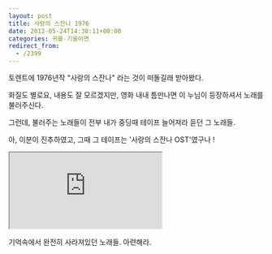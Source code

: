 ```yaml
---
layout: post
title: 사랑의 스잔나 1976
date: 2012-05-24T14:38:11+00:00
categories: 귀를-기울이면
redirect_from:
  - /2399
---
```




토렌트에 1976년작 "사랑의 스잔나" 라는 것이 떠돌길래 받아봤다.

화질도 별로요, 내용도 잘 모르겠지만, 영화 내내 틈만나면 이 누님이 등장하셔서 노래를 불러주신다. 

그런데, 불러주는 노래들이 전부 내가 중딩때 테이프 늘어져라 듣던 그 노래들.

아, 이분이 진추하였고, 그때 그 테이프는 '사랑의 스잔나 OST'였구나 !

<iframe src="http://www.youtube.com/embed/MczRipriRuI" frame allowfullscreen=""></iframe>

기억속에서 완전히 사라져있던 노래들. 아련해라.


<div id=comments>
</div>
